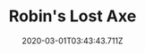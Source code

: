 ---
templateKey: blog-post
featuredpost: false
date: 2020-03-01T03:43:43.711Z
featuredimage: /img/quest_bg6.png
imgBg: quest_bg6
title: Robin's Lost Axe
description: Robin lost her favorite axe. The last time she remembers using it she was cutting wood south of Marnie's ranch.
reward: 250 & 1 Friendship heart
tags:
  - Mail
  - spring
  - Spring 11
  - Find Robin's Lost Axe near the Sewer Pipe in Forest
---